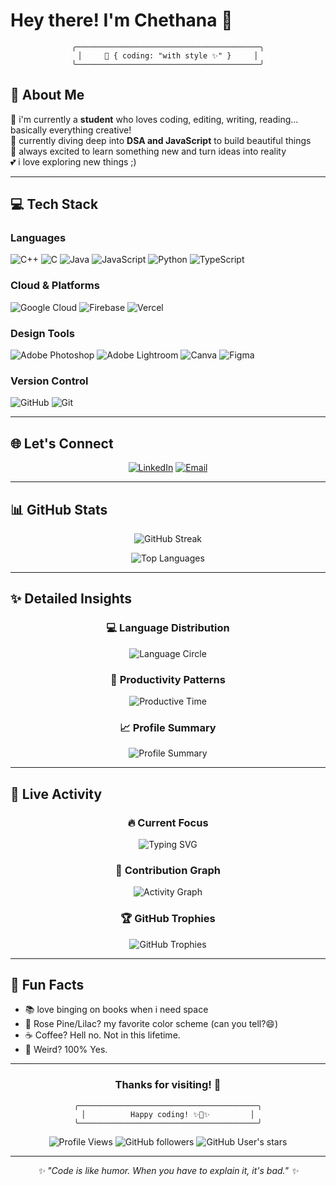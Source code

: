 # Hey there! I'm Chethana 🎀

<div align="center">

```ascii
╭─────────────────────────────────────────╮
│     🌸 { coding: "with style ✨" }     │
╰─────────────────────────────────────────╯
```

</div>

## 💫 About Me 

🔭 i'm currently a **student** who loves coding, editing, writing, reading... basically everything creative!  
🌱 currently diving deep into **DSA and JavaScript** to build beautiful things  
💖 always excited to learn something new and turn ideas into reality  
💕 i love exploring new things ;)

---

## 💻 Tech Stack

### Languages
![C++](https://img.shields.io/badge/c++-%2300599C.svg?style=for-the-badge&logo=c%2B%2B&logoColor=white)
![C](https://img.shields.io/badge/c-%2300599C.svg?style=for-the-badge&logo=c&logoColor=white)
![Java](https://img.shields.io/badge/java-%23ED8B00.svg?style=for-the-badge&logo=openjdk&logoColor=white)
![JavaScript](https://img.shields.io/badge/javascript-%23323330.svg?style=for-the-badge&logo=javascript&logoColor=%23F7DF1E)
![Python](https://img.shields.io/badge/python-3670A0?style=for-the-badge&logo=python&logoColor=ffdd54)
![TypeScript](https://img.shields.io/badge/typescript-%23007ACC.svg?style=for-the-badge&logo=typescript&logoColor=white)

### Cloud & Platforms
![Google Cloud](https://img.shields.io/badge/GoogleCloud-%234285F4.svg?style=for-the-badge&logo=google-cloud&logoColor=white)
![Firebase](https://img.shields.io/badge/firebase-%23039BE5.svg?style=for-the-badge&logo=firebase)
![Vercel](https://img.shields.io/badge/vercel-%23000000.svg?style=for-the-badge&logo=vercel&logoColor=white)

### Design Tools
![Adobe Photoshop](https://img.shields.io/badge/adobe%20photoshop-%2331A8FF.svg?style=for-the-badge&logo=adobe%20photoshop&logoColor=white)
![Adobe Lightroom](https://img.shields.io/badge/Adobe%20Lightroom-31A8FF.svg?style=for-the-badge&logo=Adobe%20Lightroom&logoColor=white)
![Canva](https://img.shields.io/badge/Canva-%2300C4CC.svg?style=for-the-badge&logo=Canva&logoColor=white)
![Figma](https://img.shields.io/badge/figma-%23F24E1E.svg?style=for-the-badge&logo=figma&logoColor=white)

### Version Control
![GitHub](https://img.shields.io/badge/github-%23121011.svg?style=for-the-badge&logo=github&logoColor=white)
![Git](https://img.shields.io/badge/git-%23F05033.svg?style=for-the-badge&logo=git&logoColor=white)

---

## 🌐 Let's Connect

<div align="center">

[![LinkedIn](https://img.shields.io/badge/LinkedIn-%230077B5.svg?style=for-the-badge&logo=linkedin&logoColor=white)](https://linkedin.com/in/chetx27)
[![Email](https://img.shields.io/badge/Email-D14836?style=for-the-badge&logo=gmail&logoColor=white)](mailto:chethana.workspace@gmail.com)

</div>

---

## 📊 GitHub Stats

<div align="center">

![GitHub Streak](https://streak-stats.demolab.com/?user=chetx27&theme=rose_pine&hide_border=false)

![Top Languages](https://github-readme-stats.vercel.app/api/top-langs/?username=chetx27&theme=rose_pine&hide_border=false&include_all_commits=true&count_private=true&layout=compact)

</div>

---

## ✨ Detailed Insights

<div align="center">

### 💻 **Language Distribution**
![Language Circle](https://github-readme-stats.vercel.app/api/top-langs/?username=chetx27&layout=donut&theme=rose_pine&hide_border=true&bg_color=191724&title_color=e0def4&text_color=e0def4)

### 🌸 **Productivity Patterns**
![Productive Time](https://github-profile-summary-cards.vercel.app/api/cards/productive-time?username=chetx27&theme=rose_pine&utcOffset=5.5)

### 📈 **Profile Summary**
![Profile Summary](https://github-profile-summary-cards.vercel.app/api/cards/profile-details?username=chetx27&theme=rose_pine)

</div>

---

## 🎯 Live Activity

<div align="center">

### 🔥 **Current Focus**
![Typing SVG](https://readme-typing-svg.herokuapp.com?font=Fira+Code&size=18&duration=3000&pause=1000&color=e0def4&background=19172400&center=true&vCenter=true&width=600&lines=Building+beautiful+websites+with+JavaScript;Creating+responsive+designs+with+CSS;Mastering+algorithms+one+problem+at+a+time;Turning+coffee+into+code+☕️;Always+learning+something+new+✨)

### 🌟 **Contribution Graph**
![Activity Graph](https://github-readme-activity-graph.vercel.app/graph?username=chetx27&theme=rose-pine&bg_color=191724&color=e0def4&line=c4a7e7&point=f6c177&area=true&hide_border=true&custom_title=My%20Coding%20Journey)

### 🏆 **GitHub Trophies**
![GitHub Trophies](https://github-profile-trophy.vercel.app/?username=chetx27&theme=rose_pine&no-frame=false&no-bg=false&margin-w=4)

</div>

---

## 🎨 Fun Facts

- 📚 love binging on books when i need space
- 🌸 Rose Pine/Lilac? my favorite color scheme (can you tell?😄)
- ☕ Coffee? Hell no. Not in this lifetime.
- 🎯 Weird? 100% Yes.

---

<div align="center">

### Thanks for visiting! 💖

```ascii
╭────────────────────────────────────────╮
│          Happy coding! ✨🎀✨         │
╰────────────────────────────────────────╯
```

![Profile Views](https://komarev.com/ghpvc/?username=chetx27&color=c4a7e7&style=for-the-badge)
![GitHub followers](https://img.shields.io/github/followers/chetx27?style=for-the-badge&color=c4a7e7)
![GitHub User's stars](https://img.shields.io/github/stars/chetx27?style=for-the-badge&color=c4a7e7)

</div>

---

<div align="center">
  <i>✨ "Code is like humor. When you have to explain it, it's bad." ✨</i>
</div>
